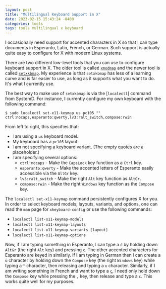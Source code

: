 ```yaml
---
layout: post
title: "Multilingual Keyboard Support in X"
date: 2023-02-15 15:43:24 -0400
categories: tools
tags: tools multilingual x keyboard
---
```

I occasionally need support for accented characters in X so that I can
type documents in Esperanto, Latin, French, or German.  Such support
is actually quite easy to configure for X with modern Linux systems.

There are two different low-level tools that you can use to configure
keyboard support in X.  The older tool is called
[`xmodmap`](https://wiki.archlinux.org/title/xmodmap) and the newer
tool is called
[`setxkbmap`](https://wiki.archlinux.org/title/Xorg/Keyboard_configuration#Using_setxkbmap).
My experience is that `setxkbmap` has less of a learning curve and is
far easier to use, as long as it supports what you want to do.  It's
what I currently use.

The best way to make use of `setxkbmap` is via the [`localectl`]
command from SystemD.  For instance, I currently configure my own
keyboard with the following command:

```console
$ sudo localectl set-x11-keymap us pc105 "" ctrl:nocaps,esperanto:qwerty,lv3:ralt_switch,compose:rwin
```

From left to right, this specifies that:

- I am using a `us` keyboard model.
- My keyboard has a `pc105` layout.
- I am not specifying a keyboard variant.  (The empty quotes are a placeholder.)
- I am specifying several options:
  - `ctrl:nocaps` - Make the `CapsLock` key function as a `Ctrl` key.
  - `esperanto:qwerty` - Make the accented letters of Esperanto easily
    accessible via the `AltGr` key.
  - `lv3:ralt_switch` - Make the right `Alt` key function as `AltGr`.
  - `compose:rwin` - Make the right `Windows` key function as the
    `Compose` key.

The `localectl set-x11-keymap` command persistently configures X for
you.  In order to select keyboard models, layouts, variants, and
options, one can read the `man` page for `xkeyboard-config` or use the
following commands:

- `localectl list-x11-keymap-models`
- `localectl list-x11-keymap-layouts`
- `localectl list-x11-keymap-variants [layout]`
- `localectl list-x11-keymap-options`

Now, if I am typing something in Esperanto, I can type a `ĉ` by
holding down `AltGr` (the right `Alt` key) and pressing `c`.  The
other accented characters for Esperanto are keyed in similarly.  If I
am typing in German then I can create a `ü` character by holding down
the `Compose` key (the right `Windows` key) while typing a `"`
character, then releasing and typing a `u` character.  Similarly, if I
am writing something in French and want to type a `ç`, I need only
hold down the `Compose` key while pressing the `,` key, then release
and type a `c`.  This works quite well for my purposes.
